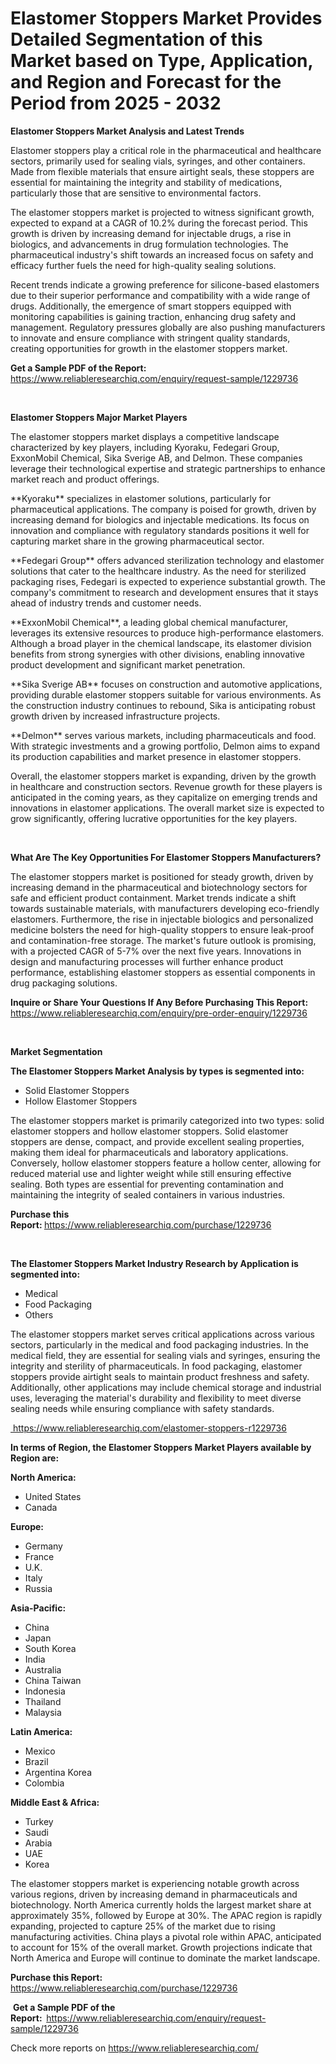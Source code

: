 <p><h1>Elastomer Stoppers Market Provides Detailed Segmentation of this Market based on Type, Application, and Region and Forecast for the Period from 2025 - 2032</h1></p><p><strong>Elastomer Stoppers Market Analysis and Latest Trends</strong></p>
<p><p>Elastomer stoppers play a critical role in the pharmaceutical and healthcare sectors, primarily used for sealing vials, syringes, and other containers. Made from flexible materials that ensure airtight seals, these stoppers are essential for maintaining the integrity and stability of medications, particularly those that are sensitive to environmental factors.</p><p>The elastomer stoppers market is projected to witness significant growth, expected to expand at a CAGR of 10.2% during the forecast period. This growth is driven by increasing demand for injectable drugs, a rise in biologics, and advancements in drug formulation technologies. The pharmaceutical industry's shift towards an increased focus on safety and efficacy further fuels the need for high-quality sealing solutions.</p><p>Recent trends indicate a growing preference for silicone-based elastomers due to their superior performance and compatibility with a wide range of drugs. Additionally, the emergence of smart stoppers equipped with monitoring capabilities is gaining traction, enhancing drug safety and management. Regulatory pressures globally are also pushing manufacturers to innovate and ensure compliance with stringent quality standards, creating opportunities for growth in the elastomer stoppers market.</p></p>
<p><strong>Get a Sample PDF of the Report:&nbsp;</strong> <a href="https://www.reliableresearchiq.com/enquiry/request-sample/1229736?utm_campaign=1123&utm_medium=2&utm_source=Github&utm_content=ia&utm_term=02022025&utm_id=elastomer-stoppers">https://www.reliableresearchiq.com/enquiry/request-sample/1229736</a></p>
<p>&nbsp;</p>
<p><strong>Elastomer Stoppers Major Market Players</strong></p>
<p><p>The elastomer stoppers market displays a competitive landscape characterized by key players, including Kyoraku, Fedegari Group, ExxonMobil Chemical, Sika Sverige AB, and Delmon. These companies leverage their technological expertise and strategic partnerships to enhance market reach and product offerings.</p><p>**Kyoraku** specializes in elastomer solutions, particularly for pharmaceutical applications. The company is poised for growth, driven by increasing demand for biologics and injectable medications. Its focus on innovation and compliance with regulatory standards positions it well for capturing market share in the growing pharmaceutical sector.</p><p>**Fedegari Group** offers advanced sterilization technology and elastomer solutions that cater to the healthcare industry. As the need for sterilized packaging rises, Fedegari is expected to experience substantial growth. The company's commitment to research and development ensures that it stays ahead of industry trends and customer needs.</p><p>**ExxonMobil Chemical**, a leading global chemical manufacturer, leverages its extensive resources to produce high-performance elastomers. Although a broad player in the chemical landscape, its elastomer division benefits from strong synergies with other divisions, enabling innovative product development and significant market penetration.</p><p>**Sika Sverige AB** focuses on construction and automotive applications, providing durable elastomer stoppers suitable for various environments. As the construction industry continues to rebound, Sika is anticipating robust growth driven by increased infrastructure projects.</p><p>**Delmon** serves various markets, including pharmaceuticals and food. With strategic investments and a growing portfolio, Delmon aims to expand its production capabilities and market presence in elastomer stoppers.</p><p>Overall, the elastomer stoppers market is expanding, driven by the growth in healthcare and construction sectors. Revenue growth for these players is anticipated in the coming years, as they capitalize on emerging trends and innovations in elastomer applications. The overall market size is expected to grow significantly, offering lucrative opportunities for the key players.</p></p>
<p>&nbsp;</p>
<p><strong>What Are The Key Opportunities For Elastomer Stoppers Manufacturers?</strong></p>
<p><p>The elastomer stoppers market is positioned for steady growth, driven by increasing demand in the pharmaceutical and biotechnology sectors for safe and efficient product containment. Market trends indicate a shift towards sustainable materials, with manufacturers developing eco-friendly elastomers. Furthermore, the rise in injectable biologics and personalized medicine bolsters the need for high-quality stoppers to ensure leak-proof and contamination-free storage. The market's future outlook is promising, with a projected CAGR of 5-7% over the next five years. Innovations in design and manufacturing processes will further enhance product performance, establishing elastomer stoppers as essential components in drug packaging solutions.</p></p>
<p><strong>Inquire or Share Your Questions If Any Before Purchasing This Report:</strong> <a href="https://www.reliableresearchiq.com/enquiry/pre-order-enquiry/1229736?utm_campaign=1123&utm_medium=2&utm_source=Github&utm_content=ia&utm_term=02022025&utm_id=elastomer-stoppers">https://www.reliableresearchiq.com/enquiry/pre-order-enquiry/1229736</a></p>
<p>&nbsp;</p>
<p><strong>Market Segmentation</strong></p>
<p><strong>The Elastomer Stoppers Market Analysis by types is segmented into:</strong></p>
<p><ul><li>Solid Elastomer Stoppers</li><li>Hollow Elastomer Stoppers</li></ul></p>
<p><p>The elastomer stoppers market is primarily categorized into two types: solid elastomer stoppers and hollow elastomer stoppers. Solid elastomer stoppers are dense, compact, and provide excellent sealing properties, making them ideal for pharmaceuticals and laboratory applications. Conversely, hollow elastomer stoppers feature a hollow center, allowing for reduced material use and lighter weight while still ensuring effective sealing. Both types are essential for preventing contamination and maintaining the integrity of sealed containers in various industries.</p></p>
<p><strong>Purchase this Report:&nbsp;</strong><a href="https://www.reliableresearchiq.com/purchase/1229736?utm_campaign=1123&utm_medium=2&utm_source=Github&utm_content=ia&utm_term=02022025&utm_id=elastomer-stoppers">https://www.reliableresearchiq.com/purchase/1229736</a></p>
<p>&nbsp;</p>
<p><strong>The Elastomer Stoppers Market Industry Research by Application is segmented into:</strong></p>
<p><ul><li>Medical</li><li>Food Packaging</li><li>Others</li></ul></p>
<p><p>The elastomer stoppers market serves critical applications across various sectors, particularly in the medical and food packaging industries. In the medical field, they are essential for sealing vials and syringes, ensuring the integrity and sterility of pharmaceuticals. In food packaging, elastomer stoppers provide airtight seals to maintain product freshness and safety. Additionally, other applications may include chemical storage and industrial uses, leveraging the material's durability and flexibility to meet diverse sealing needs while ensuring compliance with safety standards.</p></p>
<p><a href="https://www.reliableresearchiq.com/elastomer-stoppers-r1229736?utm_campaign=1123&utm_medium=2&utm_source=Github&utm_content=ia&utm_term=02022025&utm_id=elastomer-stoppers">&nbsp;https://www.reliableresearchiq.com/elastomer-stoppers-r1229736</a></p>
<p><strong>In terms of Region, the Elastomer Stoppers Market Players available by Region are:</strong></p>
<p>
    <p> <strong> North America: </strong>
        <ul>
            <li>United States</li>
            <li>Canada</li>
        </ul>
        </p> 
    <p> <strong> Europe: </strong>
        <ul>
            <li>Germany</li>
            <li>France</li>
            <li>U.K.</li>
            <li>Italy</li>
            <li>Russia</li>
        </ul>
        </p> 
    <p> <strong> Asia-Pacific: </strong>
        <ul>
            <li>China</li>
            <li>Japan</li>
            <li>South Korea</li>
            <li>India</li>
            <li>Australia</li>
            <li>China Taiwan</li>
            <li>Indonesia</li>
            <li>Thailand</li>
            <li>Malaysia</li>
        </ul>
        </p> 
    <p> <strong> Latin America: </strong>
        <ul>
            <li>Mexico</li>
            <li>Brazil</li>
            <li>Argentina Korea</li>
            <li>Colombia</li>
        </ul>
        </p> 
    <p> <strong> Middle East & Africa: </strong>
        <ul>
            <li>Turkey</li>
            <li>Saudi</li>
            <li>Arabia</li>
            <li>UAE</li>
            <li>Korea</li>
        </ul>
    </p>
    </p>
<p><p>The elastomer stoppers market is experiencing notable growth across various regions, driven by increasing demand in pharmaceuticals and biotechnology. North America currently holds the largest market share at approximately 35%, followed by Europe at 30%. The APAC region is rapidly expanding, projected to capture 25% of the market due to rising manufacturing activities. China plays a pivotal role within APAC, anticipated to account for 15% of the overall market. Growth projections indicate that North America and Europe will continue to dominate the market landscape.</p></p>
<p><strong>Purchase this Report: </strong><a href="https://www.reliableresearchiq.com/purchase/1229736?utm_campaign=1123&utm_medium=2&utm_source=Github&utm_content=ia&utm_term=02022025&utm_id=elastomer-stoppers">https://www.reliableresearchiq.com/purchase/1229736</a></p>
<p>&nbsp;<strong>Get a Sample PDF of the Report:&nbsp;&nbsp;</strong><a href="https://www.reliableresearchiq.com/enquiry/request-sample/1229736?utm_campaign=1123&utm_medium=2&utm_source=Github&utm_content=ia&utm_term=02022025&utm_id=elastomer-stoppers">https://www.reliableresearchiq.com/enquiry/request-sample/1229736</a></p>
<p><strong></strong></p>
<p>Check more reports on <a href="https://www.reliableresearchiq.com/?utm_campaign=1123&utm_medium=2&utm_source=Github&utm_content=ia&utm_term=02022025&utm_id=elastomer-stoppers">https://www.reliableresearchiq.com/</a></p>